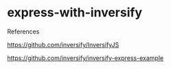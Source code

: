 # express-with-inversify



References

https://github.com/inversify/InversifyJS

https://github.com/inversify/inversify-express-example

